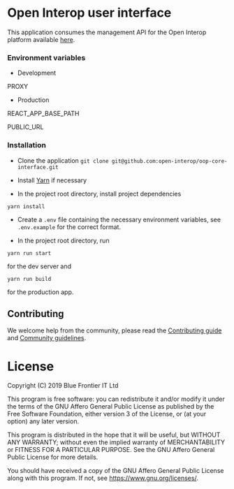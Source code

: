 # Open Interop user interface

This application consumes the management API for the Open Interop platform available [here](https://github.com/open-interop/oop-core).

### Environment variables

-   Development

PROXY

-   Production

REACT_APP_BASE_PATH

PUBLIC_URL

### Installation

-   Clone the application
    `git clone git@github.com:open-interop/oop-core-interface.git`

-   Install [Yarn](https://yarnpkg.com/en/docs/install) if necessary

-   In the project root directory, install project dependencies

`yarn install`

-   Create a `.env` file containing the necessary environment variables, see `.env.example` for the correct format.

-   In the project root directory, run

`yarn run start`

for the dev server and

`yarn run build`

for the production app.

## Contributing

We welcome help from the community, please read the [Contributing guide](https://github.com/open-interop/oop-guidelines/blob/master/CONTRIBUTING.md) and [Community guidelines](https://github.com/open-interop/oop-guidelines/blob/master/CODE_OF_CONDUCT.md).

# License

Copyright (C) 2019 Blue Frontier IT Ltd

This program is free software: you can redistribute it and/or modify
it under the terms of the GNU Affero General Public License as published
by the Free Software Foundation, either version 3 of the License, or
(at your option) any later version.

This program is distributed in the hope that it will be useful,
but WITHOUT ANY WARRANTY; without even the implied warranty of
MERCHANTABILITY or FITNESS FOR A PARTICULAR PURPOSE. See the
GNU Affero General Public License for more details.

You should have received a copy of the GNU Affero General Public License
along with this program. If not, see <https://www.gnu.org/licenses/>.
